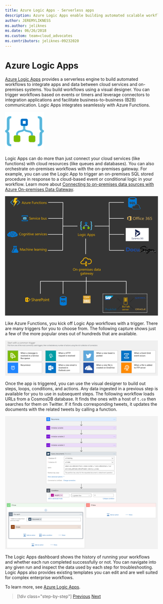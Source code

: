 ```yaml
---
title: Azure Logic Apps - Serverless apps
description: Azure Logic Apps enable building automated scalable workflows that integrate apps and data across cloud services and on-premises systems.
author: JEREMYLIKNESS
ms.author: jeliknes
ms.date: 06/26/2018
ms.custom: team=cloud_advocates
ms.contributors: jeliknes-09232020
---
```

# Azure Logic Apps

[Azure Logic Apps](/azure/logic-apps) provides a serverless engine to build automated workflows to integrate apps and data between cloud services and on-premises systems. You build workflows using a visual designer. You can trigger workflows based on events or timers and leverage connectors to integration applications and facilitate business-to-business (B2B) communication. Logic Apps integrates seamlessly with Azure Functions.

![Azure Logic Apps logo](./media/logic-apps-logo.png)

Logic Apps can do more than just connect your cloud services (like functions) with cloud resources (like queues and databases). You can also orchestrate on-premises workflows with the on-premises gateway. For example, you can use the Logic App to trigger an on-premises SQL stored procedure in response to a cloud-based event or conditional logic in your workflow. Learn more about [Connecting to on-premises data sources with Azure On-premises Data Gateway](/azure/analysis-services/analysis-services-gateway).

![Logic Apps architecture](./media/logic-apps-architecture.png)

Like Azure Functions, you kick off Logic App workflows with a trigger. There are many triggers for you to choose from. The following capture shows just a few of the more popular ones out of hundreds that are available.

![Logic Apps triggers](./media/logic-app-triggers.png)

Once the app is triggered, you can use the visual designer to build out steps, loops, conditions, and actions. Any data ingested in a previous step is available for you to use in subsequent steps. The following workflow loads URLs from a CosmosDB database. It finds the ones with a host of `t.co` then searches for them on Twitter. If it finds corresponding tweets, it updates the documents with the related tweets by calling a function.

![Logic App workflow](./media/logic-app-workflow.png)

The Logic Apps dashboard shows the history of running your workflows and whether each run completed successfully or not. You can navigate into any given run and inspect the data used by each step for troubleshooting. Logic Apps also provides existing templates you can edit and are well suited for complex enterprise workflows.

To learn more, see [Azure Logic Apps](/azure/logic-apps).

>[!div class="step-by-step"]
>[Previous](application-insights.md)
>[Next](event-grid.md)
